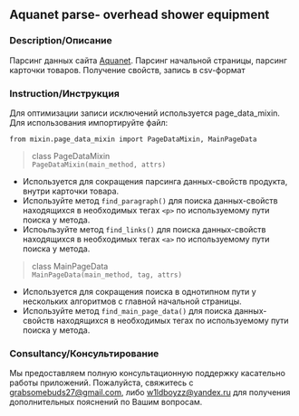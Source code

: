 ## Aquanet parse- overhead shower equipment ##

### Description/Описание ###
Парсинг данных сайта [Aquanet]. Парсинг начальной страницы, парсинг карточки товаров. Получение свойств, запись в csv-формат

### Instruction/Инструкция ###
Для оптимизации записи исключений используется page_data_mixin.
Для использования импортируйте файл:
```
from mixin.page_data_mixin import PageDataMixin, MainPageData
```

> class PageDataMixin <br>
``` PageDataMixin(main_method, attrs) ``` 
- Используется для сокращения парсинга данных-свойств продукта, внутри карточки товара.
- Используйте метод ```find_paragraph()``` для поиска данных-свойств находящихся в необходимых тегах ```<p>``` по используемому пути поиска у метода.
- Испоьльзуйте метод ```find_links()``` для поиска данных-свойств находящихся в необходимых тегах ```<a>``` по используемому пути поиска у метода.


> class MainPageData <br>
``` MainPageData(main_method, tag, attrs) ``` 
- Используется для сокращения поиска в однотипном пути у нескольких алгоритмов с главной начальной страницы.
- Используйте метод ```find_main_page_data()``` для поиска данных-свойств находящихся в необходимых тегах по используемому пути поиска у метода.

### Consultancy/Консультирование ###
Мы предоставляем полную консультационную поддержку касательно работы приложений. Пожалуйста, свяжитесь с grabsomebuds27@gmail.com, либо w1ldboyzz@yandex.ru для получения дополнительных пояснений по Вашим вопросам.


[Aquanet]: https://www.aquanet.ru/catalog/verkhnie_dushi/?PAGEN_1=1